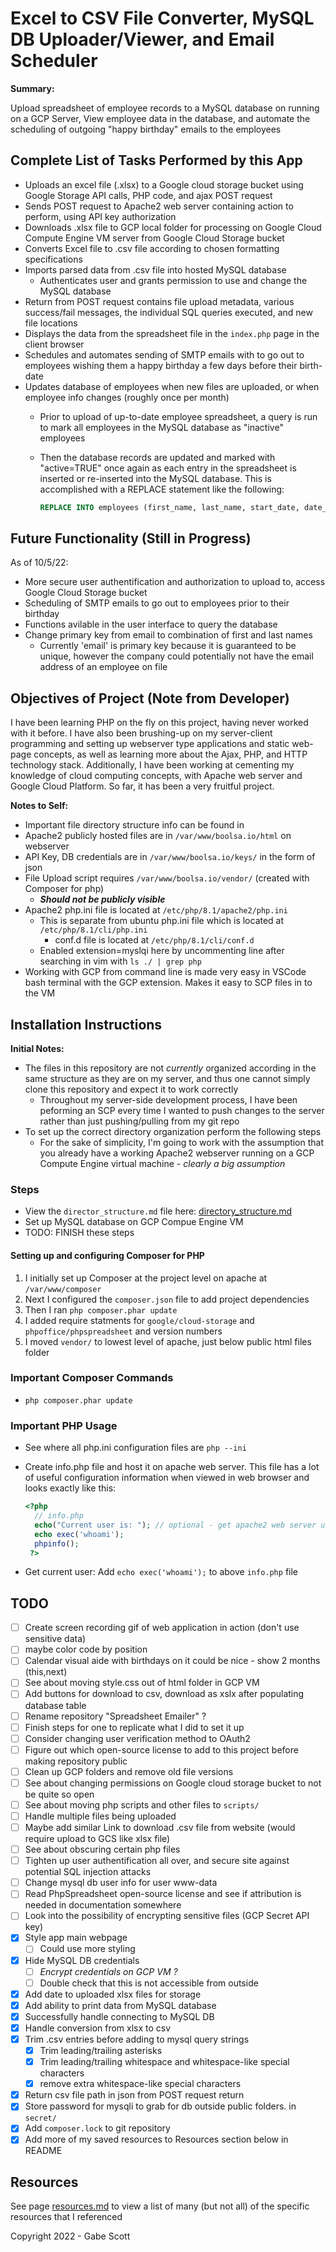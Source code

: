 # Excel to CSV File Converter, MySQL DB Uploader/Viewer, and Email Scheduler

**Summary:**

Upload spreadsheet of employee records to a MySQL database on running on a GCP Server, View employee data in the database, and automate the scheduling of outgoing "happy birthday" emails to the employees

## Complete List of Tasks Performed by this App

- Uploads an excel file (.xlsx) to a Google cloud storage bucket using Google Storage API calls, PHP code, and ajax POST request
- Sends POST request to Apache2 web server containing action to perform, using API key authorization
- Downloads .xlsx file to GCP local folder for processing on Google Cloud Compute Engine VM server from Google Cloud Storage bucket
- Converts Excel file to .csv file according to chosen formatting specifications
- Imports parsed data from .csv file into hosted MySQL database
  - Authenticates user and grants permission to use and change the MySQL database
- Return from POST request contains file upload metadata, various success/fail messages, the individual SQL queries executed, and new file locations
- Displays the data from the spreadsheet file in the ```index.php``` page in the client browser
- Schedules and automates sending of SMTP emails with to go out to employees wishing them a happy birthday a few days before their birth-date
- Updates database of employees when new files are uploaded, or when employee info changes (roughly once per month)
  - Prior to upload of up-to-date employee spreadsheet, a query is run to mark all employees in the MySQL database as "inactive" employees
  - Then the database records are updated and marked with "active=TRUE" once again as each entry in the spreadsheet is inserted or re-inserted into the MySQL database. This is accomplished with a REPLACE statement like the following:

    ```SQL
    REPLACE INTO employees (first_name, last_name, start_date, date_of_birth, address, email, phone_number, schedule, position, active) VALUES (?,?,?,?,?,?,?,?,?,?);
    
    ```

## Future Functionality (Still in Progress)

As of 10/5/22:

- More secure user authentification and authorization to upload to, access Google Cloud Storage bucket
- Scheduling of SMTP emails to go out to employees prior to their birthday
- Functions avilable in the user interface to query the database
- Change primary key from email to combination of first and last names
  - Currently 'email' is primary key because it is guaranteed to be unique, however the company could potentially not have the email address of an employee on file

## Objectives of Project (Note from Developer)

I have been learning PHP on the fly on this project, having never worked with it before. I have also been brushing-up on my server-client programming and setting up webserver type applications and static web-page concepts, as well as learning more about the Ajax, PHP, and HTTP technology stack. Additionally, I have been working at cementing my knowledge of cloud computing concepts, with Apache web server and Google Cloud Platform. So far, it has been a very fruitful project.

**Notes to Self:**

- Important file directory structure info can be found in 
- Apache2 publicly hosted files are in ```/var/www/boolsa.io/html``` on webserver
- API Key, DB credentials are in ```/var/www/boolsa.io/keys/``` in the form of json
- File Upload script requires ```/var/www/boolsa.io/vendor/``` (created with Composer for php)
  - ***Should not be publicly visible***
- Apache2 php.ini file is located at ```/etc/php/8.1/apache2/php.ini```
  - This is separate from ubuntu php.ini file which is located at ```/etc/php/8.1/cli/php.ini```
    - conf.d file is located at ```/etc/php/8.1/cli/conf.d```
  - Enabled extension=myslqi here by uncommenting line after searching in vim with ```ls ./ | grep php```
- Working with GCP from command line is made very easy in VSCode bash terminal with the GCP extension. Makes it easy to SCP files in to the VM

## Installation Instructions

**Initial Notes:**

- The files in this repository are not *currently* organized according in the same structure as they are on my server, and thus one cannot simply clone this repository and expect it to work correctly
  - Throughout my server-side development process, I have been peforming an SCP every time I wanted to push changes to the server rather than just pushing/pulling from my git repo
- To set up the correct directory organization perform the following steps
  - For the sake of simplicity, I'm going to work with the assumption that you already have a working Apache2 webserver running on a GCP Compute Engine virtual machine - *clearly a big assumption*

### Steps

- View the ```director_structure.md``` file here: [directory_structure.md](directory_structure.md)
- Set up MySQL database on GCP Compue Engine VM
- TODO: FINISH these steps

#### Setting up and configuring Composer for PHP

1. I initially set up Composer at the project level on apache at ```/var/www/composer```
2. Next I configured the ```composer.json``` file to add project dependencies
3. Then I ran ```php composer.phar update```
4. I added require statments for ```google/cloud-storage``` and ```phpoffice/phpspreadsheet``` and version numbers
5. I moved ```vendor/``` to lowest level of apache, just below public html files folder

### Important Composer Commands

- ```php composer.phar update```

### Important PHP Usage

- See where all php.ini configuration files are ```php --ini```
- Create info.php file and host it on apache web server. This file has a lot of useful configuration information when viewed in web browser and looks exactly like this:

    ```php
    <?php
      // info.php
      echo("Current user is: "); // optional - get apache2 web server user
      echo exec('whoami');
      phpinfo(); 
     ?>
    ```

- Get current user: Add ```echo exec('whoami');``` to above ```info.php``` file

## TODO

- [ ] Create screen recording gif of web application in action (don't use sensitive data)
- [ ] maybe color code by position
- [ ] Calendar visual aide with birthdays on it could be nice - show 2 months (this,next)
- [ ] See about moving style.css out of html folder in GCP VM
- [ ] Add buttons for download to csv, download as xslx after populating database table
- [ ] Rename repository "Spreadsheet Emailer" ?
- [ ] Finish steps for one to replicate what I did to set it up
- [ ] Consider changing user verification method to OAuth2
- [ ] Figure out which open-source license to add to this project before making repository public
- [ ] Clean up GCP folders and remove old file versions
- [ ] See about changing permissions on Google cloud storage bucket to not be quite so open
- [ ] See about moving php scripts and other files to ```scripts/```
- [ ] Handle multiple files being uploaded
- [ ] Maybe add similar Link to download .csv file from website (would require upload to GCS like xlsx file)
- [ ] See about obscuring certain php files
- [ ] Tighten up user authentification all over, and secure site against potential SQL injection attacks
- [ ] Change mysql db user info for user www-data
- [ ] Read PhpSpreadsheet open-source license and see if attribution is needed in documentation somewhere
- [ ] Look into the possibility of encrypting sensitive files (GCP Secret API key)
- [x] Style app main webpage
  - [ ] Could use more styling
- [x] Hide MySQL DB credentials
  - [ ] *Encrypt credentials on GCP VM ?*
  - [ ] Double check that this is not accessible from outside
- [x] Add date to uploaded xlsx files for storage
- [x] Add ability to print data from MySQL database
- [x] Successfully handle connecting to MySQL DB
- [x] Handle conversion from xlsx to csv
- [x] Trim .csv entries before adding to mysql query strings
  - [x] Trim leading/trailing asterisks
  - [x] Trim leading/trailing whitespace and whitespace-like special characters
  - [x] remove extra whitespace-like special characters
- [x] Return csv file path in json from POST request return
- [x] Store password for mysqli to grab for db outside public folders. in ```secret/```
- [x] Add ```composer.lock``` to git repository
- [x] Add more of my saved resources to Resources section below in README

## Resources

See page [resources.md](resources.md) to view a list of many (but not all) of the specific resources that I referenced

Copyright 2022 - Gabe Scott
